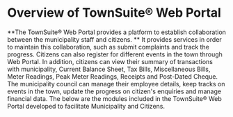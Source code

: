 

# Overview of TownSuite® Web Portal
**The TownSuite® Web Portal provides a platform to establish collaboration between the municipality staff and citizens. **
It provides services in order to maintain this collaboration, such as submit complaints and track the progress. Citizens can also register for different events in the town through Web Portal. 
In addition, citizens can view their summary of transactions with municipality, Current Balance Sheet, Tax Bills, Miscellaneous Bills, Meter Readings, Peak Meter Readings, Receipts and Post-Dated Cheque.
The municipality council can manage their employee details, keep tracks on events in the town, update the progress on citizen's enquiries and manage financial data.
The below are the modules included in the TownSuite® Web Portal developed to facilitate Municipality and Citizens.





